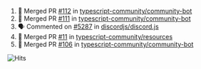 <!--START_SECTION:activity-->
1. 🎉 Merged PR [#112](https://github.com/typescript-community/community-bot/pull/112) in [typescript-community/community-bot](https://github.com/typescript-community/community-bot)
2. 🎉 Merged PR [#111](https://github.com/typescript-community/community-bot/pull/111) in [typescript-community/community-bot](https://github.com/typescript-community/community-bot)
3. 🗣 Commented on [#5287](https://github.com/discordjs/discord.js/issues/5287) in [discordjs/discord.js](https://github.com/discordjs/discord.js)
4. 🎉 Merged PR [#11](https://github.com/typescript-community/resources/pull/11) in [typescript-community/resources](https://github.com/typescript-community/resources)
5. 🎉 Merged PR [#106](https://github.com/typescript-community/community-bot/pull/106) in [typescript-community/community-bot](https://github.com/typescript-community/community-bot)
<!--END_SECTION:activity-->

![Hits](https://hitcounter.pythonanywhere.com/count/tag.svg?url=https%3A%2F%2Fgithub.com%2Frobertwestbury)
